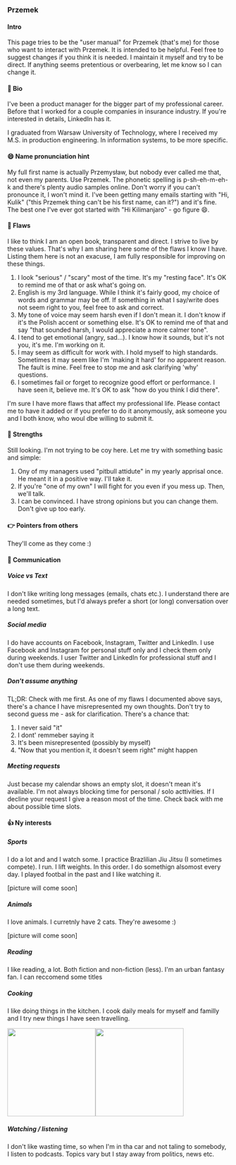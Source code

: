 ### Przemek

#### Intro

This page tries to be the "user manual" for Przemek (that's me) for those who want to interact with Przemek. It is intended to be helpful. Feel free to suggest changes if you think it is needed. I maintain it myself and try to be direct. If anything seems pretentious or overbearing, let me know so I can change it.

#### 📜 Bio

I've been a product manager for the bigger part of my professional career. Before that I worked for a couple companies in insurance industry. If you're interested in details, LinkedIn has it.

I graduated from Warsaw University of Technology, where I received my M.S. in production engineering. In information systems, to be more specific.

#### 😄 Name pronunciation hint

My full first name is actually Przemysław, but nobody ever called me that, not even my parents. Use Przemek. The phonetic spelling is p-sh-eh-m-eh-k and there's plenty audio samples online. Don't worry if you can't pronounce it, I won't mind it. I've been getting many emails starting with "Hi, Kulik" ("this Przemek thing can't be his first name, can it?") and it's fine. The best one I've ever got started with "Hi Kilimanjaro" - go figure 😄.

#### 🍅 Flaws

I like to think I am an open book, transparent and direct. I strive to live by these values. That's why I am sharing here some of the flaws I know I have. Listing them here is not an exacuse, I am fully responsible for improving on these things.

1. I look "serious" / "scary" most of the time. It's my "resting face". It's OK to remind me of that or ask what's going on.
2. English is my 3rd language. While I think it's fairly good, my choice of words and grammar may be off. If something in what I say/write does not seem right to you, feel free to ask and correct.
3. My tone of voice may seem harsh even if I don't mean it. I don't know if it's the Polish accent or something else. It's OK to remind me of that and say "that sounded harsh, I would appreciate a more calmer tone".
4. I tend to get emotional (angry, sad...). I know how it sounds, but it's not you, it's me. I'm working on it.
5. I may seem as difficult for work with. I hold myself to high standards. Sometimes it may seem like I'm 'making it hard' for no apparent reason. The fault is mine. Feel free to stop me and ask clarifying 'why' questions.
6. I sometimes fail or forget to recognize good effort or performance. I have seen it, believe me. It's OK to ask "how do you think I did there".

I'm sure I have more flaws that affect my professional life. Please contact me to have it added or if you prefer to do it anonymously, ask someone you and I both know, who woul dbe willing to submit it.

#### 🌟 Strengths

Still looking. I'm not trying to be coy here. Let me try with something basic and simple:

1. Ony of my managers used "pitbull attidute" in my yearly apprisal once. He meant it in a positive way. I'll take it.
2. If you're "one of my own" I will fight for you even if you mess up. Then, we'll talk.
3. I can be convinced. I have strong opinions but you can change them. Don't give up too early.

#### 👉 Pointers from others

They'll come as they come :)

#### 💬 Communication

##### Voice vs Text

I don't like writing long messages (emails, chats etc.). I understand there are needed sometimes, but I'd always prefer a short (or long) conversation over a long text.

##### Social media

I do have accounts on Facebook, Instagram, Twitter and LinkedIn. I use Facebook and Instagram for personal stuff only and I check them only during weekends.
I user Twitter and LinkedIn for professional stuff and I don't use them during weekends.

##### Don't assume anything

TL;DR: Check with me first.
As one of my flaws I documented above says, there's a chance I have misrepresented my own thoughts. Don't try to second guess me - ask for clarification. There's a chance that:

1. I never said "it"
2. I dont' remmeber saying it
3. It's been misrepresented (possibly by myself)
4. "Now that you mention it, it doesn't seem right" might happen

##### Meeting requests

Just becase my calendar shows an empty slot, it doesn't mean it's available. I'm not always blocking time for personal / solo acttivities. If I decline your request I give a reason most of the time. Check back with me about possible time slots.

#### 👍 Ny interests

##### Sports

I do a lot and and I watch some. I practice Brazlilian Jiu Jitsu (I sometimes compete). I run. I lift weights. In this order. I do somethign alsomost every day.
I played footbal in the past and I like watching it.

[picture will come soon]

##### Animals

I love animals. I curretnly have 2 cats. They're awesome :)

[picture will come soon]

##### Reading

I like reading, a lot. Both fiction and non-fiction (less). I'm an urban fantasy fan. I can reccomend some titles

##### Cooking

I like doing things in the kitchen. I cook daily meals for myself and familly and I try new things I have seen travelling.

<img src="images/pavlova.jpeg" width="200"><img src="images/tarta.jpeg" width="200">

##### Watching / listening

I don't like wasting time, so when I'm in tha car and not taling to somebody, I listen to podcasts. Topics vary but I stay away from politics, news etc.

